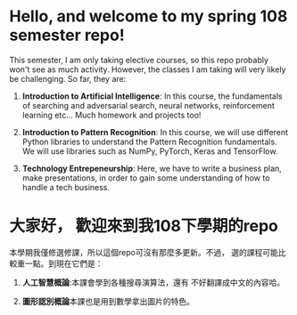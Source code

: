 # Hello, and welcome to my spring 108 semester repo!

This semester, I am only taking elective courses, so this
repo probably won't see as much activity. However, the classes
I am taking will very likely be challenging. So far, they are:

1. **Introduction to Artificial Intelligence**: In this course, 
the fundamentals of searching and adversarial search, neural 
networks, reinforcement learning etc... Much homework and 
projects too!

2. **Introduction to Pattern Recognition**: In this course, 
we will use different Python libraries to understand the 
Pattern Recognition fundamentals. We will use libraries
such as NumPy, PyTorch, Keras and TensorFlow. 

3. **Technology Entrepeneurship**: Here, we have to write 
a business plan, make presentations, in order to gain some
understanding of how to handle a tech business. 

# 大家好， 歡迎來到我108下學期的repo

本學期我僅修選修課，所以這個repo可沒有那麼多更新。不過，
選的課程可能比較重一點。到現在它們是：

1. **人工智慧概論**:本課會學到各種搜尋演算法，還有
不好翻譯成中文的內容哈。

2. **圖形認別概論**本課也是用到數學拿出圖片的特色。
